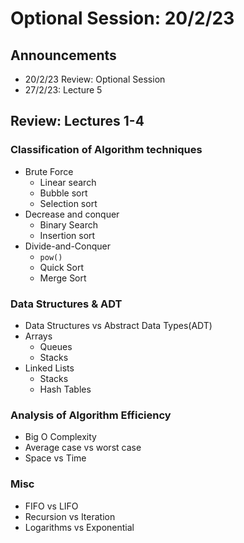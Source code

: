 # Optional Session: 20/2/23

## Announcements

- 20/2/23 Review: Optional Session
- 27/2/23: Lecture 5

## Review: Lectures 1-4

### Classification of Algorithm techniques

- Brute Force
  - Linear search
  - Bubble sort
  - Selection sort
- Decrease and conquer
  - Binary Search
  - Insertion sort
- Divide-and-Conquer
  - `pow()`
  - Quick Sort
  - Merge Sort
  <!-- Transform-and-Conquer, Greedy Technique, Dynamic Programming -->

### Data Structures & ADT

- Data Structures vs Abstract Data Types(ADT)
- Arrays
  - Queues
  - Stacks
- Linked Lists
  - Stacks
  - Hash Tables

### Analysis of Algorithm Efficiency

- Big O Complexity
- Average case vs worst case
- Space vs Time
<!-- Little-O, Theta, Little Omega, Big Omega -->

### Misc

- FIFO vs LIFO
- Recursion vs Iteration
- Logarithms vs Exponential
